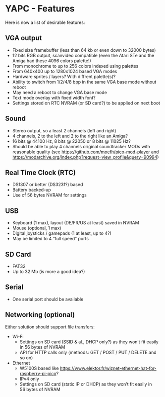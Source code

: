# YAPC - Features

Here is now a list of desirable features:

## VGA output

- Fixed size framebuffer (less than 64 kb or even down to 32000 bytes)
- 12 bits RGB output, scanvideo compatible (even the Atari STe and the Amiga had these 4096 colors palette!)
- From monochrome to up to 256 colors indexed using palettes
- From 640x400 up to 1280x1024 based VGA modes
- Hardware sprites / layers? With diffrent palette(s)?
- Ability to switch from 1/2/4/8 bpp in the same VGA base mode without reboot
- May need a reboot to change VGA base mode
- Text mode overlay with fixed width font?
- Settings stored on RTC NVRAM (or SD card?) to be applied on next boot

## Sound

- Stereo output, so a least 2 channels (left and right)
- 4 channels, 2 to the left and 2 to the right like an Amiga?
- 16 bits @ 44100 Hz, 8 bits @ 22050 or 8 bits @ 11025 Hz?
- Should be able to play 4 channels original soundtracker MODs with reasonable quality (see <https://github.com/moefh/pico-mod-player> and <https://modarchive.org/index.php?request=view_profile&query=90994>)

## Real Time Clock (RTC)

- DS1307 or better (DS3231?) based
- Battery backed-up
- Use of 56 bytes NVRAM for settings

## USB

- Keyboard (1 max), layout (DE/FR/US at least) saved in NVRAM
- Mouse (optional, 1 max)
- Digital joysticks / gamepads (1 at least, up to 4?)
- May be limited to 4 “full speed” ports

## SD Card

- FAT32
- Up to 32 Mb (is more a good idea?)

## Serial

- One serial port should be available

## Networking (optional)

Either solution should support file transfers:

- Wi-Fi
  - Settings on SD card (SSID & al., DHCP only?) as they won’t fit easily in 56 bytes of NVRAM
  - API for HTTP calls only (methods: GET / POST / PUT / DELETE and so on)
- Ethernet
  - W5100S based like <https://www.elektor.fr/wiznet-ethernet-hat-for-raspberry-pi-pico>?
  - IPv4 only
  - Settings on SD card (static IP or DHCP) as they won’t fit easily in 56 bytes of NVRAM
